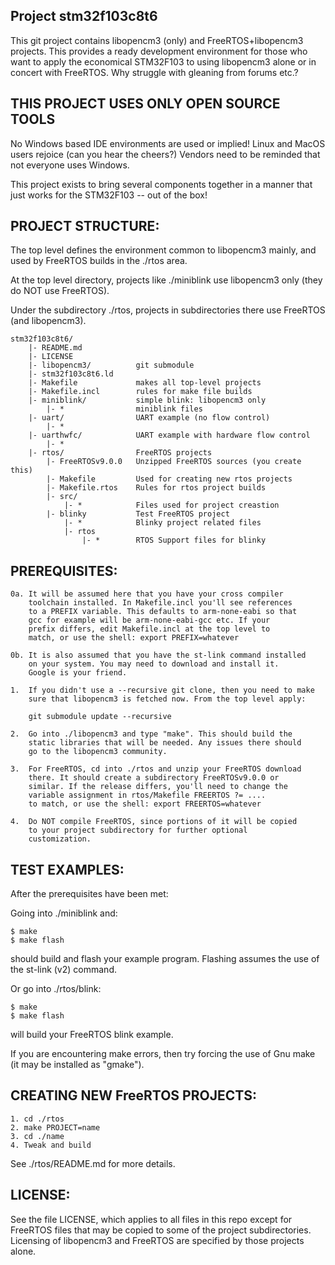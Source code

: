 Project stm32f103c8t6
---------------------

This git project contains libopencm3 (only) and FreeRTOS+libopencm3 projects.
This provides a ready development environment for those who want to apply the economical
STM32F103 to using libopencm3 alone or in concert with
FreeRTOS. Why struggle with  gleaning from forums etc.?

THIS PROJECT USES ONLY OPEN SOURCE TOOLS
----------------------------------------

No Windows based IDE environments are used or implied! Linux and MacOS
users rejoice (can you hear the cheers?) Vendors need to be reminded that
not everyone uses Windows. 

This project exists to bring several components together in a manner
that just works for the STM32F103 -- out of the box!

PROJECT STRUCTURE:
------------------

The top level defines the environment common to libopencm3 mainly, and
used by FreeRTOS builds in the ./rtos area.

At the top level directory, projects like ./miniblink use libopencm3
only (they do NOT use FreeRTOS).

Under the subdirectory ./rtos, projects in subdirectories there use
FreeRTOS (and libopencm3).

    stm32f103c8t6/
        |- README.md
        |- LICENSE
        |- libopencm3/          git submodule
        |- stm32f103c8t6.ld
        |- Makefile             makes all top-level projects
        |- Makefile.incl        rules for make file builds
        |- miniblink/           simple blink: libopencm3 only
            |- *                miniblink files
        |- uart/                UART example (no flow control)
            |- *        
        |- uarthwfc/            UART example with hardware flow control
            |- *
        |- rtos/                FreeRTOS projects
            |- FreeRTOSv9.0.0   Unzipped FreeRTOS sources (you create this)
            |- Makefile         Used for creating new rtos projects
            |- Makefile.rtos    Rules for rtos project builds
            |- src/
                |- *            Files used for project creastion
            |- blinky           Test FreeRTOS project
                |- *            Blinky project related files
                |- rtos
                    |- *        RTOS Support files for blinky
        
PREREQUISITES:
--------------

    0a. It will be assumed here that you have your cross compiler
        toolchain installed. In Makefile.incl you'll see references
        to a PREFIX variable. This defaults to arm-none-eabi so that
        gcc for example will be arm-none-eabi-gcc etc. If your 
        prefix differs, edit Makefile.incl at the top level to
        match, or use the shell: export PREFIX=whatever
    
    0b. It is also assumed that you have the st-link command installed
        on your system. You may need to download and install it. 
        Google is your friend.

    1.  If you didn't use a --recursive git clone, then you need to make
        sure that libopencm3 is fetched now. From the top level apply:
    
        git submodule update --recursive
    
    2.  Go into ./libopencm3 and type "make". This should build the 
        static libraries that will be needed. Any issues there should
        go to the libopencm3 community.
    
    3.  For FreeRTOS, cd into ./rtos and unzip your FreeRTOS download
        there. It should create a subdirectory FreeRTOSv9.0.0 or 
        similar. If the release differs, you'll need to change the
        variable assignment in rtos/Makefile FREERTOS ?= ....
        to match, or use the shell: export FREERTOS=whatever
    
    4.  Do NOT compile FreeRTOS, since portions of it will be copied
        to your project subdirectory for further optional
        customization.

TEST EXAMPLES:
--------------

After the prerequisites have been met:

Going into ./miniblink and:

    $ make
    $ make flash

should build and flash your example program. Flashing assumes the
use of the st-link (v2) command.

Or go into ./rtos/blink:

    $ make
    $ make flash

will build your FreeRTOS blink example.

If you are encountering make errors, then try forcing the use
of Gnu make (it may be installed as "gmake").

CREATING NEW FreeRTOS PROJECTS:
-------------------------------

    1. cd ./rtos
    2. make PROJECT=name
    3. cd ./name
    4. Tweak and build

See ./rtos/README.md for more details.

LICENSE:
--------

See the file LICENSE, which applies to all files in this repo except for
FreeRTOS files that may be copied to some of the project subdirectories.
Licensing of libopencm3 and FreeRTOS are specified by those projects alone.
